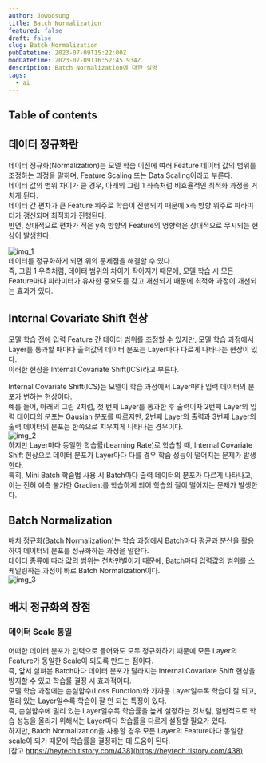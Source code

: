 ```yaml
---
author: Jowoosung
title: Batch Normalization
featured: false
draft: false
slug: Batch-Normalization
pubDatetime: 2023-07-09T15:22:00Z
modDatetime: 2023-07-09T16:52:45.934Z
description: Batch Normalization에 대한 설명
tags: 
  - ai
---  
```


## Table of contents

## 데이터 정규화란  
데이터 정규화(Normalization)는 모델 학습 이전에 여러 Feature 데이터 값의 범위를 조정하는 과정을 말하며, Feature Scaling 또는 Data Scaling이라고 부른다.   
데이터 값의 범위 차이가 클 경우, 아래의 그림 1 좌측처럼 비효율적인 최적화 과정을 거치게 된다.    
데이터 간 편차가 큰 Feature 위주로 학습이 진행되기 때문에 x축 방향 위주로 파라미터가 갱신되며 최적화가 진행된다.  
반면, 상대적으로 편차가 적은 y축 방향의 Feature의 영향력은 상대적으로 무시되는 현상이 발생한다.  

![img_1](https://img1.daumcdn.net/thumb/R1280x0/?scode=mtistory2&fname=https%3A%2F%2Fblog.kakaocdn.net%2Fdn%2FK9ZO4%2FbtrHJAluQVI%2FjPCad2L4pT95TPu8Z5rmQ0%2Fimg.png)  
데이터를 정규화하게 되면 위의 문제점을 해결할 수 있다.   
즉, 그림 1 우측처럼, 데이터 범위의 차이가 작아지기 때문에, 모델 학습 시 모든 Feature마다 파라미터가 유사한 중요도를 갖고 개선되기 때문에 최적화 과정이 개선되는 효과가 있다.  

## Internal Covariate Shift 현상  
모델 학습 전에 입력 Feature 간 데이터 범위를 조정할 수 있지만, 모델 학습 과정에서 Layer를 통과할 때마다 출력값의 데이터 분포는 Layer마다 다르게 나타나는 현상이 있다.  
이러한 현상을 Internal Covariate Shift(ICS)라고 부른다.  
  
Internal Covariate Shift(ICS)는 모델이 학습 과정에서 Layer마다 입력 데이터의 분포가 변하는 현상이다.  
예를 들어, 아래의 그림 2처럼, 첫 번째 Layer를 통과한 후 출력이자 2번째 Layer의 입력 데이터의 분포는 Gausian 분포를 따르지만, 2번째 Layer의 출력과 3번째 Layer의 출력 데이터의 분포는 한쪽으로 치우치게 나타나는 경우이다.  
![img_2](https://img1.daumcdn.net/thumb/R1280x0/?scode=mtistory2&fname=https%3A%2F%2Fblog.kakaocdn.net%2Fdn%2FLOdwh%2FbtrHIecxjZN%2FQ1WoftEMIqHaopYIHnCMT1%2Fimg.png)  
하지만 Layer마다 동일한 학습률(Learning Rate)로 학습할 때, Internal Covariate Shift 현상으로 데이터 분포가 Layer마다 다를 경우 학습 성능이 떨어지는 문제가 발생한다.  
특히, Mini Batch 학습법 사용 시 Batch마다 출력 데이터의 분포가 다르게 나타나고, 이는 전혀 예측 불가한 Gradient를 학습하게 되어 학습의 질이 떨어지는 문제가 발생한다.  

## Batch Normalization  
배치 정규화(Batch Normalization)는 학습 과정에서 Batch마다 평균과 분산을 활용하여 데이터의 분포를 정규화하는 과정을 말한다.  
데이터 종류에 따라 값의 범위는 천차만별이기 때문에, Batch마다 입력값의 범위를 스케일링하는 과정이 바로 Batch Normalization이다.  
![img_3](https://img1.daumcdn.net/thumb/R1280x0/?scode=mtistory2&fname=https%3A%2F%2Fblog.kakaocdn.net%2Fdn%2FcKfcZy%2FbtrHILHAx6c%2F4gdt1EkyeSxnfaCjohc9C1%2Fimg.png)  

## 배치 정규화의 장점  
### 데이터 Scale 통일  
어떠한 데이터 분포가 입력으로 들어와도 모두 정규화하기 때문에 모든 Layer의 Feature가 동일한 Scale이 되도록 만드는 점이다.  
즉, 앞서 살펴본 Batch마다 데이터 분포가 달라지는 Internal Covariate Shift 현상을 방지할 수 있고 학습률 결정 시 효과적이다.  
모델 학습 과정에는 손실함수(Loss Function)와 가까운 Layer일수록 학습이 잘 되고, 멀리 있는 Layer일수록 학습이 잘 안 되는 특징이 있다.  
즉, 손실함수에 멀리 있는 Layer일수록 학습률을 높게 설정하는 것처럼, 일반적으로 학습 성능을 올리기 위해서는 Layer마다 학습률을 다르게 설정할 필요가 있다.  
하지만, Batch Normalization을 사용할 경우 모든 Layer의 Feature마다 동일한 scale이 되기 때문에 학습률을 결정하는 데 도움이 된다.  
[참고 https://heytech.tistory.com/438](https://heytech.tistory.com/438)

